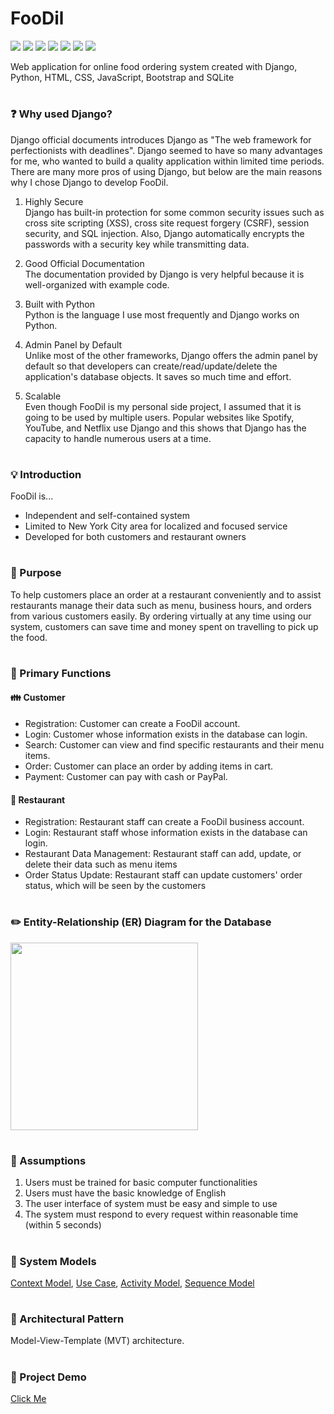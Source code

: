 # FooDil 
<img src="https://img.shields.io/badge/Django-0C9D58?style=flat-square&logo=Django&logoColor=white"/> <img src="https://img.shields.io/badge/Python-3776AB?style=flat-square&logo=Python&logoColor=white"/> <img src="https://img.shields.io/badge/HTML5-E34F26?style=flat-square&logo=HTML5&logoColor=white"/> <img src="https://img.shields.io/badge/CSS3-1572B6?style=flat-square&logo=CSS3&logoColor=white"/> <img src="https://img.shields.io/badge/Javascript-F7DF1E?style=flat-square&logo=Javascript&logoColor=white"/> <img src="https://img.shields.io/badge/Bootstrap-7952B3?style=flat-square&logo=Bootstrap&logoColor=white"/> <img src="https://img.shields.io/badge/SQLite-003B57?style=flat-square&logo=SQLite&logoColor=white"/>

Web application for online food ordering system created with Django, Python, HTML, CSS, JavaScript, Bootstrap and SQLite 

#

### :question: Why used Django?
Django official documents introduces Django as "The web framework for perfectionists with deadlines". Django seemed to have so many advantages for me, who wanted to build a quality application within limited time periods. There are many more pros of using Django, but below are the main reasons why I chose Django to develop FooDil.  

1. Highly Secure  
  Django has built-in protection for some common security issues such as cross site scripting (XSS), cross site request forgery (CSRF), session security, and SQL injection. Also, Django automatically encrypts the passwords with a security key while transmitting data.
  
2. Good Official Documentation   
The documentation provided by Django is very helpful because it is well-organized with example code.

3. Built with Python    
Python is the language I use most frequently and Django works on Python. 

4. Admin Panel by Default  
Unlike most of the other frameworks, Django offers the admin panel by default so that developers can create/read/update/delete the application's database objects. It saves so much time and effort. 

5. Scalable   
Even though FooDil is my personal side project, I assumed that it is going to be used by multiple users. Popular websites like Spotify, YouTube, and Netflix use Django and this shows that Django has the capacity to handle numerous users at a time. 

#

### :bulb: Introduction
  FooDil is...
  - Independent and self-contained system
  - Limited to New York City area for localized and focused service
  - Developed for both customers and restaurant owners

#

### :crystal_ball: Purpose
To help customers place an order at a restaurant conveniently and to assist restaurants manage their data such as menu, business hours, and orders from various customers easily. 
By ordering virtually at any time using our system, customers can save time and money spent on travelling to pick up the food.

#

###  :pushpin: Primary Functions 
  #### :family: Customer
  - Registration: Customer can create a FooDil account. 
  - Login: Customer whose information exists in the database can login.
  - Search: Customer can view and find specific restaurants and their menu items.
  - Order: Customer can place an order by adding items in cart.
  - Payment: Customer can pay with cash or PayPal.
  
  #### :hamburger: Restaurant
   - Registration: Restaurant staff can create a FooDil business account.
   - Login: Restaurant staff whose information exists in the database can login.
   - Restaurant Data Management: Restaurant staff can add, update, or delete their data such as menu items 
   - Order Status Update: Restaurant staff can update customers' order status, which will be seen by the customers 
   
   #
   
### :pencil2: Entity-Relationship (ER) Diagram for the Database
   <img width="300" src="https://user-images.githubusercontent.com/28698521/202060698-861577b0-0e26-4cb3-a483-705af797bb0c.JPG">
   
   #
   
### :bookmark: Assumptions 
   1. Users must be trained for basic computer functionalities 
   2. Users must have the basic knowledge of English 
   3. The user interface of system must be easy and simple to use 
   4. The system must respond to every request within reasonable time (within 5 seconds)
    
# 
    
 ### :seedling: System Models

<a href="https://drive.google.com/file/d/1cJKBRBSwp8MVQAK-Mxb2FSYGbtq9G_PT/view?usp=sharing">Context Model</a>, <a href="https://drive.google.com/file/d/1uwkxhNAlNEOFve6XMCWlAFGN1QEVgDKo/view?usp=sharing">Use Case</a>, <a href="https://drive.google.com/file/d/1JtOK6CidasSFGg2jxIHS56k8pdLzzZa-/view?usp=sharing">Activity Model</a>, <a href="https://drive.google.com/file/d/1TENP4ck-o4Z5-ODqLmb4IMkBAVhp_65p/view?usp=sharing">Sequence Model</a>

#

### :paw_prints: Architectural Pattern
Model-View-Template (MVT) architecture. 
 
#

### :tulip: Project Demo
<a href="https://drive.google.com/file/d/1FrY3DlAPn8p6kDoCgq32KBbh5W5e86Vl/view?usp=sharing">Click Me</a> 






    

